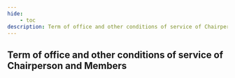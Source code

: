 ```yaml
---
hide:
    - toc
description: Term of office and other conditions of service of Chairperson and Members
---
```


## Term of office and other conditions of service of Chairperson and Members
